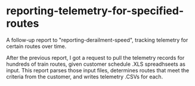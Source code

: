 # reporting-telemetry-for-specified-routes
A follow-up report to "reporting-derailment-speed", tracking telemetry for certain routes over time.

After the previous report, I got a request to pull the telemetry records for hundreds of train routes, given customer schedule .XLS spreadhseets as input.
This report parses those input files, determines routes that meet the criteria from the customer, and writes telemetry .CSVs for each.
